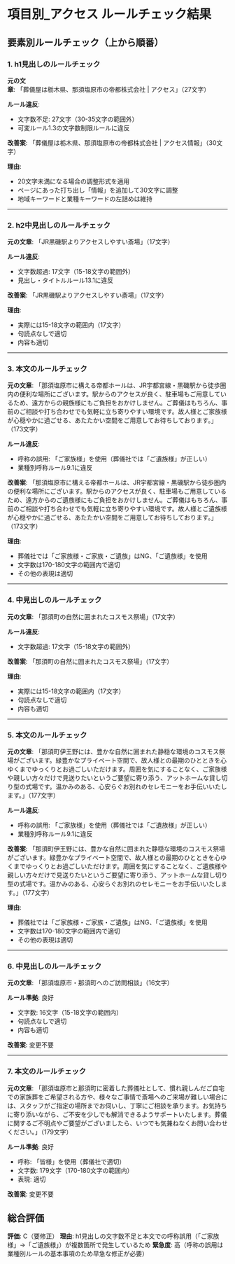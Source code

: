 # 項目別_アクセス ルールチェック結果

## 要素別ルールチェック（上から順番）

### 1. h1見出しのルールチェック

**元の文章**: 「葬儀屋は栃木県、那須塩原市の帝都株式会社 | アクセス」（27文字）

**ルール違反**:
- 文字数不足: 27文字（30-35文字の範囲外）
- 可変ルール1.3の文字数制限ルールに違反

**改善案**: 「葬儀屋は栃木県、那須塩原市の帝都株式会社 | アクセス情報」（30文字）

**理由**: 
- 20文字未満になる場合の調整形式を適用
- ページにあった打ち出し「情報」を追加して30文字に調整
- 地域キーワードと業種キーワードの左詰めは維持

---

### 2. h2中見出しのルールチェック

**元の文章**: 「JR黒磯駅よりアクセスしやすい斎場」（17文字）

**ルール違反**:
- 文字数超過: 17文字（15-18文字の範囲外）
- 見出し・タイトルルール13.1に違反

**改善案**: 「JR黒磯駅よりアクセスしやすい斎場」（17文字）

**理由**: 
- 実際には15-18文字の範囲内（17文字）
- 句読点なしで適切
- 内容も適切

---

### 3. 本文のルールチェック

**元の文章**: 「那須塩原市に構える帝都ホールは、JR宇都宮線・黒磯駅から徒歩圏内の便利な場所にございます。駅からのアクセスが良く、駐車場もご用意しているため、遠方からの親族様にもご負担をおかけしません。ご葬儀はもちろん、事前のご相談や打ち合わせでも気軽に立ち寄りやすい環境です。故人様とご家族様が心穏やかに過ごせる、あたたかい空間をご用意してお待ちしております。」（173文字）

**ルール違反**:
- 呼称の誤用: 「ご家族様」を使用（葬儀社では「ご遺族様」が正しい）
- 業種別呼称ルール9.1に違反

**改善案**: 「那須塩原市に構える帝都ホールは、JR宇都宮線・黒磯駅から徒歩圏内の便利な場所にございます。駅からのアクセスが良く、駐車場もご用意しているため、遠方からのご遺族様にもご負担をおかけしません。ご葬儀はもちろん、事前のご相談や打ち合わせでも気軽に立ち寄りやすい環境です。故人様とご遺族様が心穏やかに過ごせる、あたたかい空間をご用意してお待ちしております。」（173文字）

**理由**: 
- 葬儀社では「ご家族様・ご家族・ご遺族」はNG、「ご遺族様」を使用
- 文字数は170-180文字の範囲内で適切
- その他の表現は適切

---

### 4. 中見出しのルールチェック

**元の文章**: 「那須町の自然に囲まれたコスモス祭場」（17文字）

**ルール違反**:
- 文字数超過: 17文字（15-18文字の範囲外）

**改善案**: 「那須町の自然に囲まれたコスモス祭場」（17文字）

**理由**: 
- 実際には15-18文字の範囲内（17文字）
- 句読点なしで適切
- 内容も適切

---

### 5. 本文のルールチェック

**元の文章**: 「那須町伊王野には、豊かな自然に囲まれた静穏な環境のコスモス祭場がございます。緑豊かなプライベート空間で、故人様との最期のひとときを心ゆくまでゆっくりとお過ごしいただけます。周囲を気にすることなく、ご家族様や親しい方々だけで見送りたいというご要望に寄り添う、アットホームな貸し切り型の式場です。温かみのある、心安らぐお別れのセレモニーをお手伝いいたします。」（177文字）

**ルール違反**:
- 呼称の誤用: 「ご家族様」を使用（葬儀社では「ご遺族様」が正しい）
- 業種別呼称ルール9.1に違反

**改善案**: 「那須町伊王野には、豊かな自然に囲まれた静穏な環境のコスモス祭場がございます。緑豊かなプライベート空間で、故人様との最期のひとときを心ゆくまでゆっくりとお過ごしいただけます。周囲を気にすることなく、ご遺族様や親しい方々だけで見送りたいというご要望に寄り添う、アットホームな貸し切り型の式場です。温かみのある、心安らぐお別れのセレモニーをお手伝いいたします。」（177文字）

**理由**: 
- 葬儀社では「ご家族様・ご家族・ご遺族」はNG、「ご遺族様」を使用
- 文字数は170-180文字の範囲内で適切
- その他の表現は適切

---

### 6. 中見出しのルールチェック

**元の文章**: 「那須塩原市・那須町へのご訪問相談」（16文字）

**ルール準拠**: 良好
- 文字数: 16文字（15-18文字の範囲内）
- 句読点なしで適切
- 内容も適切

**改善案**: 変更不要

---

### 7. 本文のルールチェック

**元の文章**: 「那須塩原市と那須町に密着した葬儀社として、慣れ親しんだご自宅での家族葬をご希望される方や、様々なご事情で斎場へのご来場が難しい場合には、スタッフがご指定の場所までお伺いし、丁寧にご相談を承ります。お気持ちに寄り添いながら、ご不安を少しでも解消できるようサポートいたします。葬儀に関するご不明点やご要望がございましたら、いつでも気兼ねなくお問い合わせください。」（179文字）

**ルール準拠**: 良好
- 呼称: 「皆様」を使用（葬儀社で適切）
- 文字数: 179文字（170-180文字の範囲内）
- 表現: 適切

**改善案**: 変更不要

## 総合評価

**評価**: C（要修正）
**理由**: h1見出しの文字数不足と本文での呼称誤用（「ご家族様」→「ご遺族様」）が複数箇所で発生しているため
**緊急度**: 高（呼称の誤用は業種別ルールの基本事項のため早急な修正が必要）

